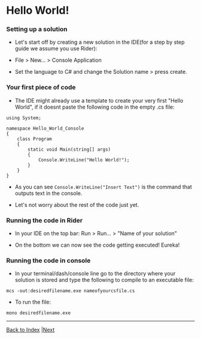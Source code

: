 # Hello World!

### Setting up a solution

* Let's start off by creating a new solution in the IDE(for a step by step guide we assume you use Rider):

* File > New... > Console Application

* Set the language to C# and change the Solution name > press create.

### Your first piece of code

* The IDE might already use a template to create your very first "Hello World", if it doesnt paste the following code in the empty .cs file:

```
using System;

namespace Hello_World_Console
{
    class Program
    {
        static void Main(string[] args)
        {
            Console.WriteLine("Hello World!");
        }
    }
}
```

* As you can see `Console.WriteLine("Insert Text")` is the command that outputs text in the console.

* Let's not worry about the rest of the code just yet.

### Running the code in Rider

* In your IDE on the top bar: Run > Run... > "Name of your solution"

* On the bottom we can now see the code getting executed! Eureka!

### Running the code in console

* In your terminal/dash/console line go to the directory where your solution is stored and type the following to compile to an executable file:

`mcs -out:desiredfilename.exe nameofyourcsfile.cs`

* To run the file:

`mono desiredfilename.exe`

---

[Back to Index](index.md) |[Next](the-basics.md)

 
